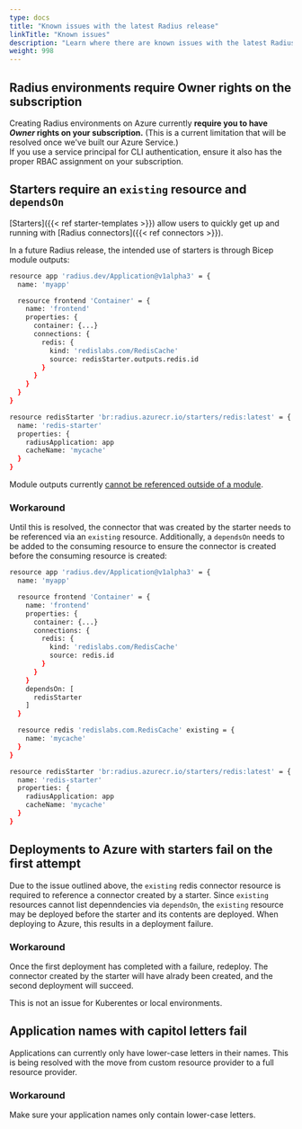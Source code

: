 ```yaml
---
type: docs
title: "Known issues with the latest Radius release"
linkTitle: "Known issues"
description: "Learn where there are known issues with the latest Radius release and how to workaround them."
weight: 998
---
```


## Radius environments require Owner rights on the subscription
Creating Radius environments on Azure currently **require you to have *Owner* rights on your subscription.** (This is a current limitation that will be resolved once we've built our Azure Service.)  
   If you use a service principal for CLI authentication, ensure it also has the proper RBAC assignment on your subscription.

## Starters require an `existing` resource and `dependsOn`

[Starters]({{< ref starter-templates >}}) allow users to quickly get up and running with [Radius connectors]({{< ref connectors >}}).

In a future Radius release, the intended use of starters is through Bicep module outputs:

```sh
resource app 'radius.dev/Application@v1alpha3' = {
  name: 'myapp'

  resource frontend 'Container' = {
    name: 'frontend'
    properties: {
      container: {...}
      connections: {
        redis: {
          kind: 'redislabs.com/RedisCache'
          source: redisStarter.outputs.redis.id
        } 
      }
    }
  }
}

resource redisStarter 'br:radius.azurecr.io/starters/redis:latest' = {
  name: 'redis-starter'
  properties: {
    radiusApplication: app
    cacheName: 'mycache'
  }
}
```

Module outputs currently [cannot be referenced outside of a module](https://github.com/Azure/bicep/issues/6065).

### Workaround

Until this is resolved, the connector that was created by the starter needs to be referenced via an `existing` resource. Additionally, a `dependsOn` needs to be added to the consuming resource to ensure the connector is created before the consuming resource is created:

```sh
resource app 'radius.dev/Application@v1alpha3' = {
  name: 'myapp'

  resource frontend 'Container' = {
    name: 'frontend'
    properties: {
      container: {...}
      connections: {
        redis: {
          kind: 'redislabs.com/RedisCache'
          source: redis.id
        } 
      }
    }
    dependsOn: [
      redisStarter
    ]
  }

  resource redis 'redislabs.com.RedisCache' existing = {
    name: 'mycache'
  }
}

resource redisStarter 'br:radius.azurecr.io/starters/redis:latest' = {
  name: 'redis-starter'
  properties: {
    radiusApplication: app
    cacheName: 'mycache'
  }
}
```

## Deployments to Azure with starters fail on the first attempt

Due to the issue outlined above, the `existing` redis connector resource is required to reference a connector created by a starter. Since `existing` resources cannot list depenndencies via `dependsOn`, the `existing` resource may be deployed before the starter and its contents are deployed. When deploying to Azure, this results in a deployment failure.

### Workaround

Once the first deployment has completed with a failure, redeploy. The connector created by the starter will have alrady been created, and the second deployment will succeed.

This is not an issue for Kuberentes or local environments.

## Application names with capitol letters fail

Applications can currently only have lower-case letters in their names. This is being resolved with the move from custom resource provider to a full resource provider.

### Workaround

Make sure your application names only contain lower-case letters.
